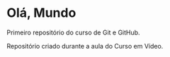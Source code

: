 # Olá, Mundo
 Primeiro repositório do curso de Git e GitHub.

 Repositório criado durante a aula do Curso em Vídeo.

